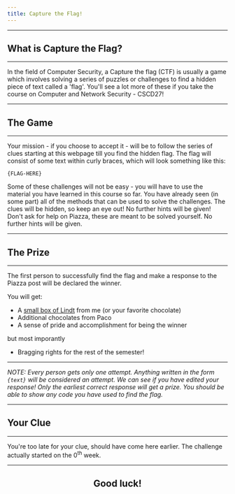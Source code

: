 ```yaml
---
title: Capture the Flag!
---
```


---
## What is Capture the Flag?
---
In the field of Computer Security, a Capture the flag (CTF) is usually a game which involves solving a series of puzzles or challenges to find a hidden piece of text called a 'flag'. You'll see a lot more of these if you take the course on Computer and Network Security - CSCD27!


---
## The Game
---
Your mission - if you choose to accept it - will be to follow the series of clues starting at this webpage till you find the hidden flag. The flag will consist of some text within curly braces, which will look something like this:

```
{FLAG-HERE}
```

Some of these challenges will not be easy - you will have to use the material you have learned in this course so far. You have already seen (in some part) all of the methods that can be used to solve the challenges. The clues will be hidden, so keep an eye out! No further hints will be given! Don't ask for help on Piazza, these are meant to be solved yourself. No further hints will be given. 

---
## The Prize
---
The first person to successfully find the flag and make a response to the Piazza post will be declared the winner.

You will get:
- A [small box of Lindt](https://static.lindt.ca/en/shop/media/catalog/product/cache/6/thumbnail/405x400/9df78eab33525d08d6e5fb8d27136e95/l/i/lindor_3pack_milk.png) from me (or your favorite chocolate)
- Additional chocolates from Paco
- A sense of pride and accomplishment for being the winner

but most imporantly

- Bragging rights for the rest of the semester!


---

*NOTE: Every person gets only one attempt. Anything written in the form `{text}` will be considered an attempt. We can see if you have edited your response! Only the earliest correct response will get a prize. You should be able to show any code you have used to find the flag.*

---
## Your Clue
---
You're too late for your clue, should have come here earlier. The challenge actually started on the 0<sup>th</sup> week.

---

## <center> Good luck! </center>